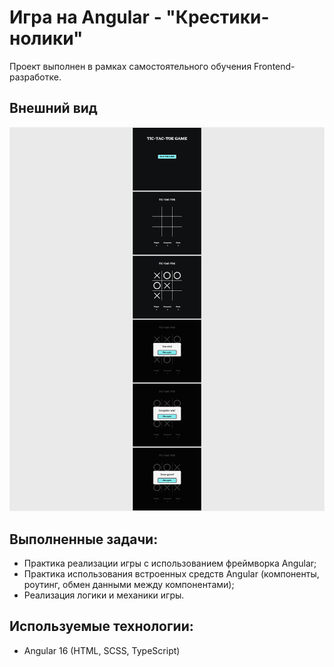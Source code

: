# Игра на Angular - "Крестики-нолики"

Проект выполнен в рамках самостоятельного обучения Frontend-разработке.

## Внешний вид

![project-screen](project_image.jpg)

## Выполненные задачи:
- Практика реализации игры с использованием фреймворка Angular;
- Практика использования встроенных средств Angular (компоненты, роутинг, обмен данными между компонентами);
- Реализация логики и механики игры.

## Используемые технологии:
* Angular 16 (HTML, SCSS, TypeScript)
